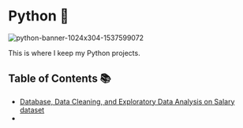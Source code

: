# Python 🐍

![python-banner-1024x304-1537599072](https://github.com/user-attachments/assets/3bc63947-57a4-4359-8098-910d4852b1fd)

This is where I keep my Python projects.

## Table of Contents 📚
  - [Database, Data Cleaning, and Exploratory Data Analysis on Salary dataset](https://github.com/AlvinOng98/salary-analysis-project/tree/main)
  - 
